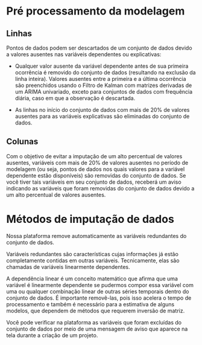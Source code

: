 # Pré processamento da modelagem

## Linhas

Pontos de dados podem ser descartados de um conjunto de dados devido a valores ausentes nas variáveis dependentes ou explicativas: 

- Qualquer valor ausente da variável dependente antes de sua primeira ocorrência é removido do conjunto de dados (resultando na exclusão da linha inteira). Valores ausentes entre a primeira e a última ocorrência são preenchidos usando o Filtro de Kalman com matrizes derivadas de um ARIMA univariado, exceto para conjuntos de dados com frequência diária, caso em que a observação é descartada. 

- As linhas no início do conjunto de dados com mais de 20% de valores ausentes para as variáveis explicativas são eliminadas do conjunto de dados. 

## Colunas 

Com o objetivo de evitar a imputação de um alto percentual de valores ausentes, variáveis com mais de 20% de valores ausentes no período de modelagem (ou seja, pontos de dados nos quais valores para a variável dependente estão disponíveis) são removidas do conjunto de dados. Se você tiver tais variáveis em seu conjunto de dados, receberá um aviso indicando as variáveis que foram removidas do conjunto de dados devido a um alto percentual de valores ausentes. 

# Métodos de imputação de dados

Nossa plataforma remove automaticamente as variáveis redundantes do conjunto de dados. 

Variáveis redundantes são características cujas informações já estão completamente contidas em outras variáveis. Tecnicamente, elas são chamadas de variáveis linearmente dependentes. 

A dependência linear é um conceito matemático que afirma que uma variável é linearmente dependente se pudermos compor essa variável com uma ou qualquer combinação linear de outras séries temporais dentro do conjunto de dados. É importante removê-las, pois isso acelera o tempo de processamento e também é necessário para a estimativa de alguns modelos, que dependem de métodos que requerem inversão de matriz. 

Você pode verificar na plataforma as variáveis que foram excluídas do conjunto de dados por meio de uma mensagem de aviso que aparece na tela durante a criação de um projeto. 
